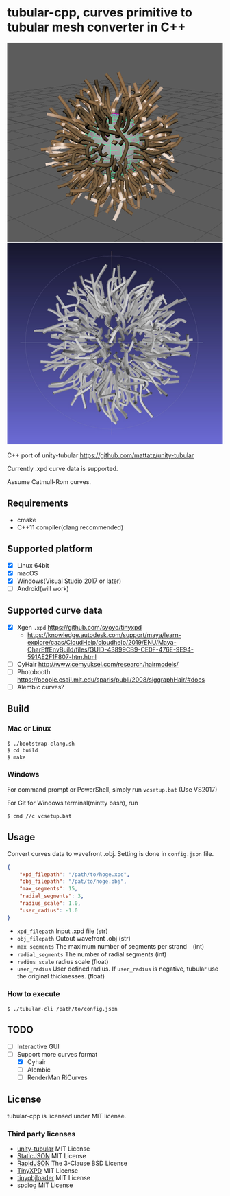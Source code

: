 # tubular-cpp, curves primitive to tubular mesh converter in C++

![xpd](img/pSphere1-xpd.png)
![obj](img/pSphere1-obj.jpg)

C++ port of unity-tubular https://github.com/mattatz/unity-tubular

Currently .xpd curve data is supported.

Assume Catmull-Rom curves.

## Requirements

* cmake
* C++11 compiler(clang recommended)

## Supported platform

* [x] Linux 64bit
* [x] macOS
* [x] Windows(Visual Studio 2017 or later)
* [ ] Android(will work)

## Supported curve data

* [x] Xgen `.xpd` https://github.com/syoyo/tinyxpd
  * https://knowledge.autodesk.com/support/maya/learn-explore/caas/CloudHelp/cloudhelp/2019/ENU/Maya-CharEffEnvBuild/files/GUID-43899CB9-CE0F-476E-9E94-591AE2F1F807-htm.html
* [ ] CyHair http://www.cemyuksel.com/research/hairmodels/
* [ ] Photobooth  https://people.csail.mit.edu/sparis/publi/2008/siggraphHair/#docs
* [ ] Alembic curves?

## Build

### Mac or Linux

```
$ ./bootstrap-clang.sh
$ cd build
$ make
```

### Windows

For command prompt or PowerShell, simply run `vcsetup.bat` (Use VS2017)

For Git for Windows terminal(mintty bash), run

```
$ cmd //c vcsetup.bat
```


## Usage

Convert curves data to wavefront .obj. Setting is done in `config.json` file.

```json
{
    "xpd_filepath": "/path/to/hoge.xpd",
    "obj_filepath": "/pat/to/hoge.obj",
    "max_segments": 15,
    "radial_segments": 3,
    "radius_scale": 1.0,
    "user_radius": -1.0
}
```

- `xpd_filepath` Input .xpd file (str)
- `obj_filepath` Outout wavefront .obj (str)
- `max_segments` The maximum number of segments per strand　(int)
- `radial_segments` The number of radial segments (int)
- `radius_scale` radius scale (float)
- `user_radius` User defined radius. If `user_radius` is negative, tubular use the original thicknesses. (float)

### How to execute

```
$ ./tubular-cli /path/to/config.json
```

## TODO

* [ ] Interactive GUI
* [ ] Support more curves format
  * [x] Cyhair
  * [ ] Alembic
  * [ ] RenderMan RiCurves

## License

tubular-cpp is licensed under MIT license.

### Third party licenses

- [unity-tubular](https://github.com/mattatz/unity-tubular) MIT License
- [StaticJSON](https://github.com/netheril96/StaticJSON) MIT License
- [RapidJSON](https://github.com/Tencent/rapidjson) The 3-Clause BSD License
- [TinyXPD](https://github.com/syoyo/tinyxpd) MIT License
- [tinyobjloader](https://github.com/tinyobjloader/tinyobjloader) MIT License
- [spdlog](https://github.com/gabime/spdlog) MIT License
